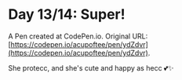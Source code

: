 # Day 13/14: Super!
 A Pen created at CodePen.io. Original URL: [https://codepen.io/acupoftee/pen/ydZdvr](https://codepen.io/acupoftee/pen/ydZdvr).

 She protecc, and she's cute and happy as hecc 💕✨
